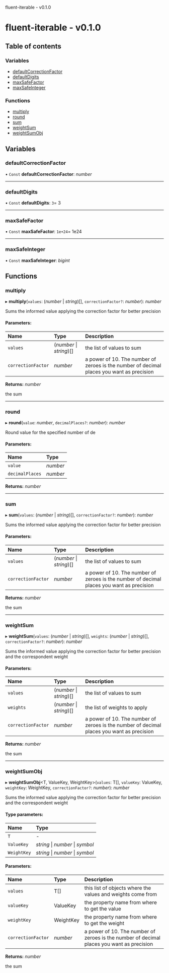 fluent-iterable - v0.1.0

# fluent-iterable - v0.1.0

## Table of contents

### Variables

- [defaultCorrectionFactor](README.md#defaultcorrectionfactor)
- [defaultDigits](README.md#defaultdigits)
- [maxSafeFactor](README.md#maxsafefactor)
- [maxSafeInteger](README.md#maxsafeinteger)

### Functions

- [multiply](README.md#multiply)
- [round](README.md#round)
- [sum](README.md#sum)
- [weightSum](README.md#weightsum)
- [weightSumObj](README.md#weightsumobj)

## Variables

### defaultCorrectionFactor

• `Const` **defaultCorrectionFactor**: *number*

___

### defaultDigits

• `Const` **defaultDigits**: ``3``= 3

___

### maxSafeFactor

• `Const` **maxSafeFactor**: ``1e+24``= 1e24

___

### maxSafeInteger

• `Const` **maxSafeInteger**: *bigint*

## Functions

### multiply

▸ **multiply**(`values`: (*number* \| *string*)[], `correctionFactor?`: *number*): *number*

Sums the informed value applying the correction factor for better precision

#### Parameters:

| Name | Type | Description |
| :------ | :------ | :------ |
| `values` | (*number* \| *string*)[] | the list of values to sum |
| `correctionFactor` | *number* | a power of 10. The number of zeroes is the number of decimal places you want as precision |

**Returns:** *number*

the sum

___

### round

▸ **round**(`value`: *number*, `decimalPlaces?`: *number*): *number*

Round value for the specified number of de

#### Parameters:

| Name | Type |
| :------ | :------ |
| `value` | *number* |
| `decimalPlaces` | *number* |

**Returns:** *number*

___

### sum

▸ **sum**(`values`: (*number* \| *string*)[], `correctionFactor?`: *number*): *number*

Sums the informed value applying the correction factor for better precision

#### Parameters:

| Name | Type | Description |
| :------ | :------ | :------ |
| `values` | (*number* \| *string*)[] | the list of values to sum |
| `correctionFactor` | *number* | a power of 10. The number of zeroes is the number of decimal places you want as precision |

**Returns:** *number*

the sum

___

### weightSum

▸ **weightSum**(`values`: (*number* \| *string*)[], `weights`: (*number* \| *string*)[], `correctionFactor?`: *number*): *number*

Sums the informed value applying the correction factor for better precision and the correspondent weight

#### Parameters:

| Name | Type | Description |
| :------ | :------ | :------ |
| `values` | (*number* \| *string*)[] | the list of values to sum |
| `weights` | (*number* \| *string*)[] | the list of weights to apply |
| `correctionFactor` | *number* | a power of 10. The number of zeroes is the number of decimal places you want as precision |

**Returns:** *number*

the sum

___

### weightSumObj

▸ **weightSumObj**<T, ValueKey, WeightKey\>(`values`: T[], `valueKey`: ValueKey, `weightKey`: WeightKey, `correctionFactor?`: *number*): *number*

Sums the informed value applying the correction factor for better precision and the correspondent weight

#### Type parameters:

| Name | Type |
| :------ | :------ |
| `T` | - |
| `ValueKey` | *string* \| *number* \| *symbol* |
| `WeightKey` | *string* \| *number* \| *symbol* |

#### Parameters:

| Name | Type | Description |
| :------ | :------ | :------ |
| `values` | T[] | this list of objects where the values and weights come from |
| `valueKey` | ValueKey | the property name from where to get the value |
| `weightKey` | WeightKey | the property name from where to get the weight |
| `correctionFactor` | *number* | a power of 10. The number of zeroes is the number of decimal places you want as precision |

**Returns:** *number*

the sum
